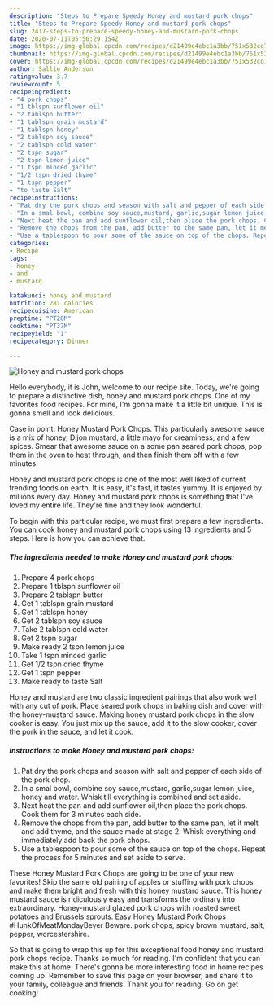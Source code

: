 ```yaml
---
description: "Steps to Prepare Speedy Honey and mustard pork chops"
title: "Steps to Prepare Speedy Honey and mustard pork chops"
slug: 2417-steps-to-prepare-speedy-honey-and-mustard-pork-chops
date: 2020-07-11T05:56:29.154Z
image: https://img-global.cpcdn.com/recipes/d21499e4ebc1a3bb/751x532cq70/honey-and-mustard-pork-chops-recipe-main-photo.jpg
thumbnail: https://img-global.cpcdn.com/recipes/d21499e4ebc1a3bb/751x532cq70/honey-and-mustard-pork-chops-recipe-main-photo.jpg
cover: https://img-global.cpcdn.com/recipes/d21499e4ebc1a3bb/751x532cq70/honey-and-mustard-pork-chops-recipe-main-photo.jpg
author: Sallie Anderson
ratingvalue: 3.7
reviewcount: 5
recipeingredient:
- "4 pork chops"
- "1 tblspn sunflower oil"
- "2 tablspn butter"
- "1 tablspn grain mustard"
- "1 tablspn honey"
- "2 tablspn soy sauce"
- "2 tablspn cold water"
- "2 tspn sugar"
- "2 tspn lemon juice"
- "1 tspn minced garlic"
- "1/2 tspn dried thyme"
- "1 tspn pepper"
- "to taste Salt"
recipeinstructions:
- "Pat dry the pork chops and season with salt and pepper of each side of the pork chop."
- "In a smal bowl, combine soy sauce,mustard, garlic,sugar lemon juice, honey and water. Whisk till everything is combined and set aside."
- "Next heat the pan and add sunflower oil,then place the pork chops. Cook them for 3 minutes each side."
- "Remove the chops from the pan, add butter to the same pan, let it melt and add thyme, and the sauce made at stage 2. Whisk everything and immediately add back the pork chops."
- "Use a tablespoon to pour some of the sauce on top of the chops. Repeat the process for 5 minutes and set aside to serve."
categories:
- Recipe
tags:
- honey
- and
- mustard

katakunci: honey and mustard 
nutrition: 281 calories
recipecuisine: American
preptime: "PT20M"
cooktime: "PT37M"
recipeyield: "1"
recipecategory: Dinner

---
```



![Honey and mustard pork chops](https://img-global.cpcdn.com/recipes/d21499e4ebc1a3bb/751x532cq70/honey-and-mustard-pork-chops-recipe-main-photo.jpg)

Hello everybody, it is John, welcome to our recipe site. Today, we're going to prepare a distinctive dish, honey and mustard pork chops. One of my favorites food recipes. For mine, I'm gonna make it a little bit unique. This is gonna smell and look delicious.

Case in point: Honey Mustard Pork Chops. This particularly awesome sauce is a mix of honey, Dijon mustard, a little mayo for creaminess, and a few spices. Smear that awesome sauce on a some pan seared pork chops, pop them in the oven to heat through, and then finish them off with a few minutes.

Honey and mustard pork chops is one of the most well liked of current trending foods on earth. It is easy, it's fast, it tastes yummy. It is enjoyed by millions every day. Honey and mustard pork chops is something that I've loved my entire life. They're fine and they look wonderful.


To begin with this particular recipe, we must first prepare a few ingredients. You can cook honey and mustard pork chops using 13 ingredients and 5 steps. Here is how you can achieve that.

<!--inarticleads1-->

##### The ingredients needed to make Honey and mustard pork chops:

1. Prepare 4 pork chops
1. Prepare 1 tblspn sunflower oil
1. Prepare 2 tablspn butter
1. Get 1 tablspn grain mustard
1. Get 1 tablspn honey
1. Get 2 tablspn soy sauce
1. Take 2 tablspn cold water
1. Get 2 tspn sugar
1. Make ready 2 tspn lemon juice
1. Take 1 tspn minced garlic
1. Get 1/2 tspn dried thyme
1. Get 1 tspn pepper
1. Make ready to taste Salt


Honey and mustard are two classic ingredient pairings that also work well with any cut of pork. Place seared pork chops in baking dish and cover with the honey-mustard sauce. Making honey mustard pork chops in the slow cooker is easy. You just mix up the sauce, add it to the slow cooker, cover the pork in the sauce, and let it cook. 

<!--inarticleads2-->

##### Instructions to make Honey and mustard pork chops:

1. Pat dry the pork chops and season with salt and pepper of each side of the pork chop.
1. In a smal bowl, combine soy sauce,mustard, garlic,sugar lemon juice, honey and water. Whisk till everything is combined and set aside.
1. Next heat the pan and add sunflower oil,then place the pork chops. Cook them for 3 minutes each side.
1. Remove the chops from the pan, add butter to the same pan, let it melt and add thyme, and the sauce made at stage 2. Whisk everything and immediately add back the pork chops.
1. Use a tablespoon to pour some of the sauce on top of the chops. Repeat the process for 5 minutes and set aside to serve.


These Honey Mustard Pork Chops are going to be one of your new favorites! Skip the same old pairing of apples or stuffing with pork chops, and make them bright and fresh with this honey mustard sauce. This honey mustard sauce is ridiculously easy and transforms the ordinary into extraordinary. Honey-mustard glazed pork chops with roasted sweet potatoes and Brussels sprouts. Easy Honey Mustard Pork Chops #HunkOfMeatMondayBeyer Beware. pork chops, spicy brown mustard, salt, pepper, worcestershire. 

So that is going to wrap this up for this exceptional food honey and mustard pork chops recipe. Thanks so much for reading. I'm confident that you can make this at home. There's gonna be more interesting food in home recipes coming up. Remember to save this page on your browser, and share it to your family, colleague and friends. Thank you for reading. Go on get cooking!
